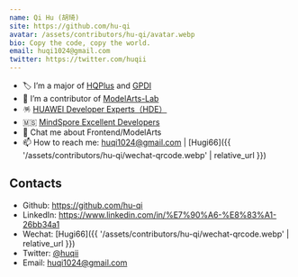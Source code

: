 ```yaml
---
name: Qi Hu (胡琦)
site: https://github.com/hu-qi
avatar: /assets/contributors/hu-qi/avatar.webp
bio: Copy the code, copy the world.
email: huqi1024@gmail.com
twitter: https://twitter.com/huqii
---
```


- 🏷 I’m a major of [HQPlus](https://apps.apple.com/us/app/%E5%8D%8E%E5%BC%BAplus/id1240630769) and [GPDI](https://apps.apple.com/hk/app/%E5%85%AC%E5%8F%B8%E5%9C%88/id868629178)
- 👯 I’m a contributor of [ModelArts-Lab](https://github.com/huaweicloud/ModelArts-Lab)
- 🪅 [HUAWEI Developer Experts（HDE）](https://developer.huawei.com/consumer/cn/programs/personalCenter/personalCenterHuQi)
- 🇲🇸 [MindSpore Excellent Developers](https://sm.ms/image/yELSRCtWp5FIng6)
- 💬 Chat me about Frontend/ModelArts
- 📫 How to reach me: [<a href="mailto:huqi1024@gmail.com">huqi1024@gmail.com</a>](mailto:huqi1024@gmail.com?subject=[Github]Hello)
 | [Hugi66]({{ '/assets/contributors/hu-qi/wechat-qrcode.webp' | relative_url }})

## Contacts

- Github: <https://github.com/hu-qi>
- LinkedIn: <https://www.linkedin.com/in/%E7%90%A6-%E8%83%A1-26bb34a1>
- Wechat: [Hugi66]({{ '/assets/contributors/hu-qi/wechat-qrcode.webp' | relative_url }})
- Twitter: [@huqii](https://twitter.com/huqii)
- Email: <huqi1024@gmail.com>
